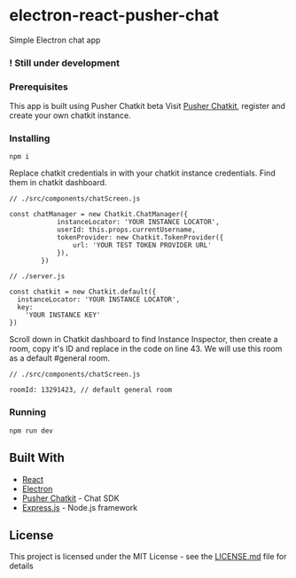 # electron-react-pusher-chat

Simple Electron chat app
### ! Still under development

### Prerequisites

This app is built using Pusher Chatkit beta
Visit [Pusher Chatkit](https://pusher.com/chatkit), register and create your own chatkit instance.

### Installing

```
npm i
```

Replace chatkit credentials in  with your chatkit instance credentials. Find them in chatkit dashboard.

```
// ./src/components/chatScreen.js

const chatManager = new Chatkit.ChatManager({
            instanceLocator: 'YOUR INSTANCE LOCATOR',
            userId: this.props.currentUsername,
            tokenProvider: new Chatkit.TokenProvider({
                url: 'YOUR TEST TOKEN PROVIDER URL'
            }),
        })
```

```
// ./server.js

const chatkit = new Chatkit.default({
  instanceLocator: 'YOUR INSTANCE LOCATOR',
  key:
    'YOUR INSTANCE KEY'
})
```

Scroll down in Chatkit dashboard to find Instance Inspector, 
then create a room, copy it's ID and replace in the code on line 43.
We will use this room as a default #general room.


```
// ./src/components/chatScreen.js

roomId: 13291423, // default general room

```

### Running

```
npm run dev
```

## Built With

* [React](https://reactjs.org/docs/getting-started.html)
* [Electron](https://electronjs.org/docs)
* [Pusher Chatkit](https://pusher.com/chatkit) - Chat SDK
* [Express.js](https://expressjs.com/) - Node.js framework

## License

This project is licensed under the MIT License - see the [LICENSE.md](LICENSE.md) file for details
